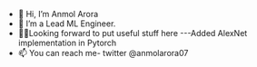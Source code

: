 - 👋 Hi, I’m Anmol Arora
- 👀 I’m a Lead ML Engineer.
- ✌🏻Looking forward to put useful stuff here
  ---Added AlexNet implementation in Pytorch
- 📫 You can reach me- twitter @anmolarora07

<!---
anmol-arora07/anmol-arora07 is a ✨ special ✨ repository because its `README.md` (this file) appears on your GitHub profile.
You can click the Preview link to take a look at your changes.
--->
